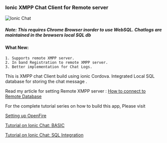 ### Ionic XMPP Chat Client for Remote server

![Ionic Chat](https://raw.githubusercontent.com/arjunsk/XMPP-Chat-Client-Remote/master/screenshot/hello.png)

##### Note: This requires Chrome Browser inorder to use WebSQL. Chatlogs are maintained in the browsers local SQL db

#### What New:

    1. Supports remote XMPP server.
    2. In band Registration to remote XMPP server.
    3. Better implementation for Chat Logs.


This is XMPP chat Client build using ionic Cordova. Integrated Local SQL database for storing the chat message .

Read my article for setting Remote XMPP server : 
[How to connect to Remote Database](http://www.arjunsk.com/uncategorized/ionic-xmpp-client-sql-db-part-5/)

For the complete tutorial series on how to build this app, Please visit 

[Setting up OpenFire](http://www.arjunsk.com/html5/part-1-xmpp-chat-in-ionic-cordova-setting-server-in-local-host/)

[Tutorial on Ionic Chat: BASIC](http://www.arjunsk.com/html5/part-2-ionic-xmpp-chat-client-using-strophe-js/)

[Tutorial on Ionic Chat: SQL Integration ](http://www.arjunsk.com/html5/ionic-xmpp-client-sql_db-part-4/)

